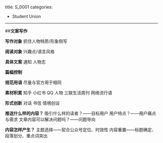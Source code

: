 title: S_0001
categories:
  - Student Union
---
##**文案写作**

**写作对象**
抓住人物特质/形象侧写

**阅读对象**
兴趣点/语言风格

**具体文案**
通知
人物志

**篇幅控制**

**规范用语**
尽量与官方用于相同

**素材积累**
知乎 小红书 QQ 人物 三联生活周刊 网络流行语

**形式创新**
对话 书信 情境创设

**推送什么样的内容？**
吸引什么样的读者？——目标用户
用户特点？——用户痛点与需求
文章内容可以解决问题吗？——问题导向

**内容怎样产生？**
主题选择——契合公众号定位、时效性
内容重置——标题确定、段落划分、重点词突出